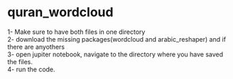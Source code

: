 # quran_wordcloud

1- Make sure to have both files in one directory<br>
2- download the missing packages(wordcloud and arabic_reshaper) and if there are anyothers<br>
3- open jupiter notebook, navigate to the directory where you have saved the files.<br>
4- run the code.<br>
